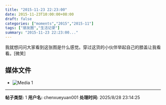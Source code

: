 ```yaml
---
title: "2015-11-23 22:23:00"
date: 2015-11-23T10:00:00+08:00
draft: false
categories: ["moments","2015","2015-11"]
tags: ["朋友圈","生活记录"]
summary: "2015-11-23 22:23:00..."
---
```


我就想问问大家看到这张图是什么感觉。穿过这货的小伙伴举起自己的膝盖让我看看。[微笑]

## 媒体文件

- ![Media 1](/Moments/photos/2015-11-23/201511232223000.jpg)

---

**帖子类型:** 1
**用户名:** chenxueyuan001
**处理时间:** 2025/8/28 23:14:25